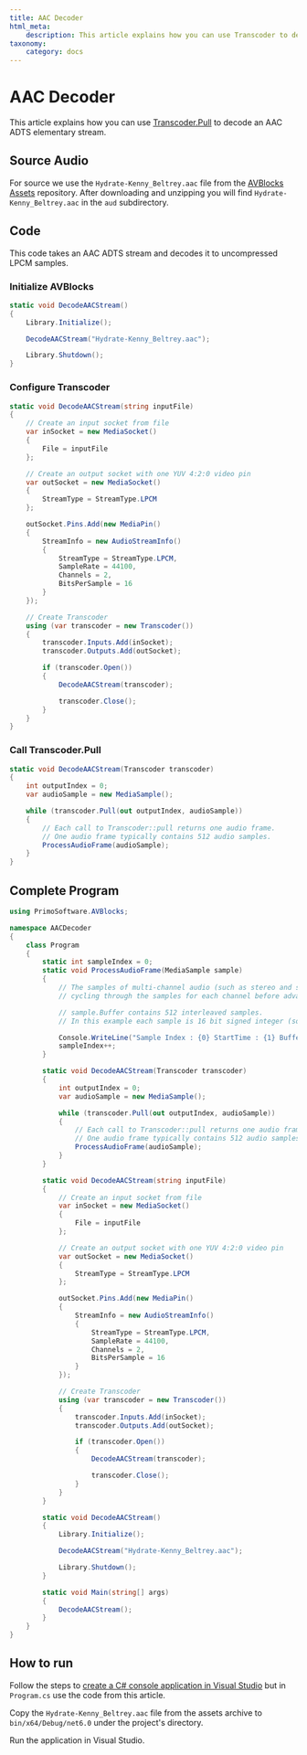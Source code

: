 ```yaml
---
title: AAC Decoder
html_meta:
    description: This article explains how you can use Transcoder to decode an AAC ADTS elementary stream.
taxonomy:
    category: docs
---
```


# AAC Decoder

This article explains how you can use [Transcoder.Pull](https://doc.avblocks.com/net/latest/class_primo_software_1_1_a_v_blocks_1_1_transcoder.html#adcea55e196dc32689f98e91fa154a0eb) to decode an AAC ADTS elementary stream.

## Source Audio

For source we use the `Hydrate-Kenny_Beltrey.aac` file from the [AVBlocks Assets](https://github.com/avblocks/avblocks-assets/releases) repository. After downloading and unzipping you will find `Hydrate-Kenny_Beltrey.aac` in the `aud` subdirectory.

## Code

This code takes an AAC ADTS stream and decodes it to uncompressed LPCM samples.

### Initialize AVBlocks

``` csharp
static void DecodeAACStream()
{
    Library.Initialize();

    DecodeAACStream("Hydrate-Kenny_Beltrey.aac");

    Library.Shutdown();
}
```

### Configure Transcoder

``` csharp
static void DecodeAACStream(string inputFile)
{
    // Create an input socket from file
    var inSocket = new MediaSocket()
    {
        File = inputFile
    };

    // Create an output socket with one YUV 4:2:0 video pin
    var outSocket = new MediaSocket()
    {
        StreamType = StreamType.LPCM
    };

    outSocket.Pins.Add(new MediaPin()
    {
        StreamInfo = new AudioStreamInfo()
        {
            StreamType = StreamType.LPCM,
            SampleRate = 44100,
            Channels = 2,
            BitsPerSample = 16
        }
    });

    // Create Transcoder
    using (var transcoder = new Transcoder())
    {
        transcoder.Inputs.Add(inSocket);
        transcoder.Outputs.Add(outSocket);

        if (transcoder.Open())
        {
            DecodeAACStream(transcoder);

            transcoder.Close();
        }
    }
}
```

### Call Transcoder.Pull

``` csharp
static void DecodeAACStream(Transcoder transcoder)
{
    int outputIndex = 0;
    var audioSample = new MediaSample();

    while (transcoder.Pull(out outputIndex, audioSample))
    {
        // Each call to Transcoder::pull returns one audio frame. 
        // One audio frame typically contains 512 audio samples.  
        ProcessAudioFrame(audioSample);
    }
}
```

## Complete Program

``` csharp
using PrimoSoftware.AVBlocks;

namespace AACDecoder
{
    class Program
    {
        static int sampleIndex = 0;
        static void ProcessAudioFrame(MediaSample sample)
        {
            // The samples of multi-channel audio (such as stereo and surround) are stored by 
            // cycling through the samples for each channel before advancing to the next sample time

            // sample.Buffer contains 512 interleaved samples.
            // In this example each sample is 16 bit signed integer (so 1024 bytes total) 

            Console.WriteLine("Sample Index : {0} StartTime : {1} Buffer.Start : {2} Buffer.DataSize : {3}", sampleIndex, sample.StartTime, sample.Buffer.Start, sample.Buffer.DataSize);
            sampleIndex++;
        }

        static void DecodeAACStream(Transcoder transcoder)
        {
            int outputIndex = 0;
            var audioSample = new MediaSample();

            while (transcoder.Pull(out outputIndex, audioSample))
            {
                // Each call to Transcoder::pull returns one audio frame. 
                // One audio frame typically contains 512 audio samples.  
                ProcessAudioFrame(audioSample);
            }
        }

        static void DecodeAACStream(string inputFile)
        {
            // Create an input socket from file
            var inSocket = new MediaSocket()
            {
                File = inputFile
            };

            // Create an output socket with one YUV 4:2:0 video pin
            var outSocket = new MediaSocket()
            {
                StreamType = StreamType.LPCM
            };

            outSocket.Pins.Add(new MediaPin()
            {
                StreamInfo = new AudioStreamInfo()
                {
                    StreamType = StreamType.LPCM,
                    SampleRate = 44100,
                    Channels = 2,
                    BitsPerSample = 16
                }
            });

            // Create Transcoder
            using (var transcoder = new Transcoder())
            {
                transcoder.Inputs.Add(inSocket);
                transcoder.Outputs.Add(outSocket);

                if (transcoder.Open())
                {
                    DecodeAACStream(transcoder);

                    transcoder.Close();
                }
            }
        }

        static void DecodeAACStream()
        {
            Library.Initialize();

            DecodeAACStream("Hydrate-Kenny_Beltrey.aac");

            Library.Shutdown();
        }

        static void Main(string[] args)
        {
            DecodeAACStream();
        }
    }
}
```

## How to run

Follow the steps to [create a C# console application in Visual Studio](../getting-started-windows/create-a-c-sharp-console-app-in-visual-studio) but in `Program.cs` use the code from this article. 

Copy the `Hydrate-Kenny_Beltrey.aac` file from the assets archive to `bin/x64/Debug/net6.0` under the project's directory.

Run the application in Visual Studio.
